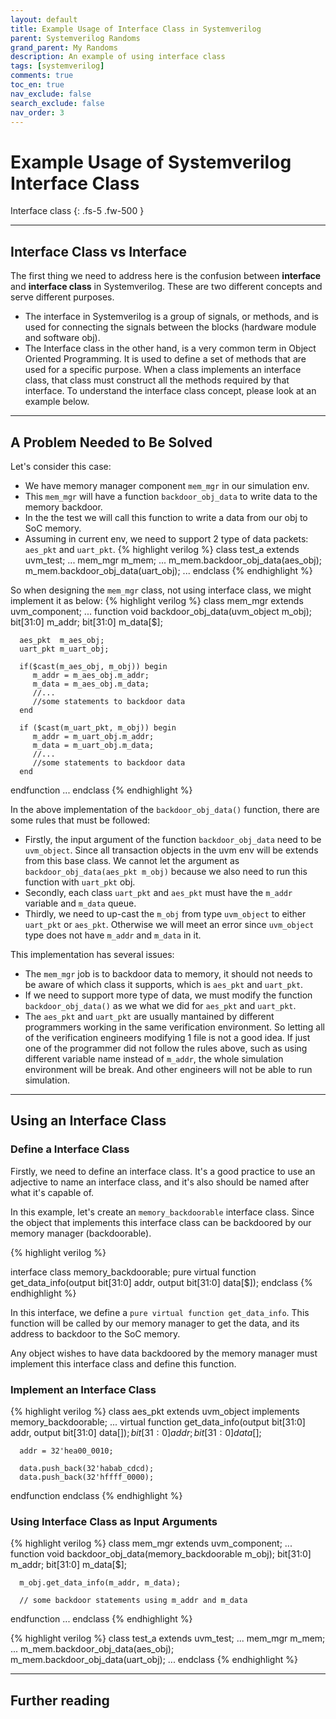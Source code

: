 ```yaml
---
layout: default
title: Example Usage of Interface Class in Systemverilog
parent: Systemverilog Randoms
grand_parent: My Randoms
description: An example of using interface class
tags: [systemverilog]
comments: true
toc_en: true
nav_exclude: false
search_exclude: false
nav_order: 3
---
```


# Example Usage of Systemverilog Interface Class
Interface class
{: .fs-5 .fw-500 }

---
## Interface Class vs Interface
The first thing we need to address here is the confusion between **interface** and **interface class** in Systemverilog.
These are two different concepts and serve different purposes.

* The interface in Systemverilog is a group of signals, or methods,
and is used for connecting the signals between the blocks (hardware module and software obj).
* The Interface class in the other hand, is a very common term in Object Oriented Programming.
It is used to define a set of methods that are used for a specific purpose.
When a class implements an interface class, that class must construct all the methods required by that interface.
To understand the interface class concept, please look at an example below.

---
## A Problem Needed to Be Solved
Let's consider this case:
* We have memory manager component `mem_mgr` in our simulation env.
* This `mem_mgr` will have a function `backdoor_obj_data` to write data to the memory backdoor.
* In the the test we will call this function to write a data from our obj to SoC memory.
* Assuming in current env, we need to support 2 type of data packets: `aes_pkt` and `uart_pkt`.
{% highlight verilog %}
class test_a extends uvm_test;
...
   mem_mgr m_mem;
   ...
   m_mem.backdoor_obj_data(aes_obj);
   m_mem.backdoor_obj_data(uart_obj);
...
endclass
{% endhighlight %}

So when designing the `mem_mgr` class, not using interface class, we might implement it as below:
{% highlight verilog %}
class mem_mgr extends uvm_component;
...
   function void backdoor_obj_data(uvm_object m_obj);
      bit[31:0] m_addr;
      bit[31:0] m_data[$];

      aes_pkt  m_aes_obj;
      uart_pkt m_uart_obj;

      if($cast(m_aes_obj, m_obj)) begin
         m_addr = m_aes_obj.m_addr;
         m_data = m_aes_obj.m_data;
         //...
         //some statements to backdoor data
      end

      if ($cast(m_uart_pkt, m_obj)) begin
         m_addr = m_uart_obj.m_addr;
         m_data = m_uart_obj.m_data;
         //...
         //some statements to backdoor data
      end
   endfunction
...
endclass
{% endhighlight %}

In the above implementation of the `backdoor_obj_data()` function, there are some rules that must be followed:
* Firstly, the input argument of the function `backdoor_obj_data` need to be `uvm_object`.
Since all transaction objects in the uvm env will be extends from this base class.
We cannot let the argument as `backdoor_obj_data(aes_pkt m_obj)` because we also need to run this function with `uart_pkt` obj.
* Secondly, each class `uart_pkt` and `aes_pkt` must have the `m_addr` variable and `m_data` queue.
* Thirdly, we need to up-cast the `m_obj` from type `uvm_object` to either `uart_pkt` or `aes_pkt`.
Otherwise we will meet an error since `uvm_object` type does not have `m_addr` and `m_data` in it.

This implementation has several issues:
* The `mem_mgr` job is to backdoor data to memory,
it should not needs to be aware of which class it supports, which is `aes_pkt` and `uart_pkt`.
* If we need to support more type of data, we must modify the function `backdoor_obj_data()` as we what we did for `aes_pkt` and `uart_pkt`.
* The `aes_pkt` and `uart_pkt` are usually mantained by different programmers working in the same verification environment.
So letting all of the verification engineers modifying 1 file is not a good idea.
If just one of the programmer did not follow the rules above, such as using different variable name instead of `m_addr`,
the whole simulation environment will be break. And other engineers will not be able to run simulation.

---
## Using an Interface Class
### Define a Interface Class
Firstly, we need to define an interface class.
It's a good practice to use an adjective to name an interface class, and it's also should be named after what it's capable of.

In this example, let's create an `memory_backdoorable` interface class.
Since the object that implements this interface class can be backdoored by our memory manager (backdoorable).

{% highlight verilog %}

interface class memory_backdoorable;
   pure virtual function get_data_info(output bit[31:0] addr, output bit[31:0] data[$]);
endclass
{% endhighlight %}

In this interface, we define a `pure virtual function get_data_info`.
This function will be called by our memory manager to get the data, and its address to backdoor to the SoC memory.

Any object wishes to have data backdoored by the memory manager must implement this interface class and define this function.

### Implement an Interface Class
{% highlight verilog %}
class aes_pkt extends uvm_object implements memory_backdoorable;
...
   virtual function get_data_info(output bit[31:0] addr, output bit[31:0] data[$]);
      bit[31:0] addr;
      bit[31:0] data[$];

      addr = 32'hea00_0010;

      data.push_back(32'habab_cdcd);
      data.push_back(32'hffff_0000);
   endfunction
endclass
{% endhighlight %}

### Using Interface Class as Input Arguments
{% highlight verilog %}
class mem_mgr extends uvm_component;
...
   function void backdoor_obj_data(memory_backdoorable m_obj);
      bit[31:0] m_addr;
      bit[31:0] m_data[$];

      m_obj.get_data_info(m_addr, m_data);

      // some backdoor statements using m_addr and m_data
   endfunction
...
endclass
{% endhighlight %}


{% highlight verilog %}
class test_a extends uvm_test;
...
   mem_mgr m_mem;
   ...
   m_mem.backdoor_obj_data(aes_obj);
   m_mem.backdoor_obj_data(uart_obj);
...
endclass
{% endhighlight %}

---
## Further reading


